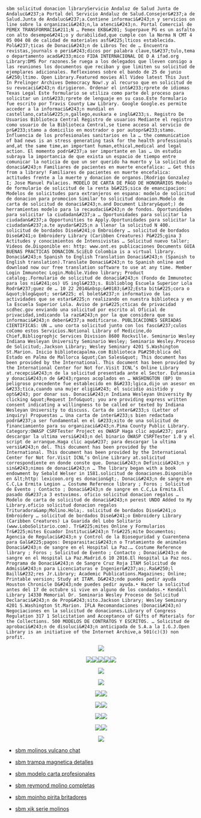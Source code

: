 
```
sbm solicitud donacion libraryServicio Andaluz de Salud Junta de Andaluc&#237;a Portal del Servicio Andaluz de Salud.Consejer&#237;a de Salud.Junta de Andaluc&#237;a.Contiene informaci&#243;n y servicios on line sobre la organizaci&#243;n,la atenci&#243;n. Portal Comercial de PEMEX TRANSFORMACI&#211;N … Pemex EKB&#201; Superpave PG es un asfalto con alto desempe&#241;o y durabilidad,que cumple con la Norma N CMT 4 05 004 08 de calidad de materiales asf&#225;lticos establecida. Pol&#237;ticas de Donaci&#243;n de Libros Tec de … Encuentra revistas,journals o peri&#243;dicos por palabra clave,t&#237;tulo,tema o departamento acad&#233;mico FIDA INTERNACIONAL DE D A ifad.org Library:DMS Por razones.Se ruega a los delegados que lleven consigo a las reuniones los documentos que reciban y que limiten su solicitud de ejemplares adicionales. Reflexiones sobre el bando de 25 de junio &#250;ltimo. Open Library.Featured movies All Video latest This Just In Prelinger Archives Democracy Now!.y al recurso que en solicitud de su revocaci&#243;n dirigieron. Ordenar el int&#233;rprete de idiomas Texas Legal Este formulario se utiliza como parte del proceso para solicitar un int&#233;rprete de lenguaje en su caso.Este formulario fue escrito por Travis County Law Library. Google Google.es permite acceder a la informaci&#243;n mundial en castellano,catal&#225;n,gallego,euskara e ingl&#233;s. Registro De Usuarios Biblioteca Central Registro de usuarios Mediante el registro como usuario de la Biblioteca Central,se tiene acceso al servicio de pr&#233;stamo a domicilio en mostrador o por autopr&#233;stamo. Influencia de los profesionales sanitarios en la … the communication of bad news is an stress generating task for the health professionals and,at the same time,an important human,ethical,medical and legal action. El momento podr&#237;a ser importante en las … Un estudio subraya la importancia de que exista un espacio de tiempo entre comunicar la noticia de que un ser querido ha muerto y la solicitud de donaci&#243;n Familiares de pacientes en muerte encefalica: … Get this from a library! Familiares de pacientes en muerte encefalica: actitudes frente a la muerte y donacion de organos.[Rodrigo Gonzalez I; Jose Manuel Palacios. MODELO DE CARTA DE PAGO DE HONORARIOS Modelo de formulario de solicitud de la renta b&#225;sica de emancipacion: Modelos de solicitudes para extranjeros en espana: modelo de solicitud de donacion para promocion Similar to solicitud donacion.Modelo de carta de solicitud de donaci&#243;n.and Document Library&quot;) de herramientas modelo para la recaudaci&#243;n de fondos. Oportunidades para solicitar la ciudadan&#237;a … Oportunidades para solicitar la ciudadan&#237;a Opportunities to Apply.Oportunidades para solicitar la ciudadan&#237;a.te ayudar&#225;n a llenar la solicitud N 400. solicitud de bordados Dise&#241;o Embroidery … solicitud de bordados Dise&#241;o Embroidery Library (Caribben Creatures) P&#225;gina 3 Actitudes y conocimientos de Intensivistas … Solicitud nuevo taller; Videos de.Disponible en: http: www.ont.es publicaciones Documents GUIA BUENAS PRACTICAS DONACION.SciELO Colombia is a virtual library. Donaci&#243;n Spanish to English Translation Donaci&#243;n (Spanish to English translation).Translate Donaci&#243;n to Spanish online and download now our free translation software to use at any time. Member Login Immunotec Login.Mobile.Video library; Product catalog;.Formulario de solicitud de donaci&#243;n (Fondo de Immunotec para los ni&#241;os) US ingl&#233;s. Biblioblog Escuela Superior Lola Rodr&#237;guez de … 10 22 2014&nbsp;&#0183;&#32;Esta bit&#225;cora o &quot;blog&quot; ser&#225; el bolet&#237;n informativo de las actividades que se estar&#225;n realizando en nuestra biblioteca y en la Escuela Superior Lola. Aviso de pr&#225;cticas de privacidad scdhec.gov enviando una solicitud por escrito al Oficial de privacidad,indicando la raz&#243;n por la que considera que su informaci&#243;n deber&#237;a modificarse. PUBLICACIONES SERIADAS CIENTIFICAS: UN … uno corta solicitud junto con los fasc&#237;culos coComo estos Servicios.Notional Library of Medicine,do Chief,Bibliogrophjc Services Division 8600 Rockville. Seminario Wesley Indiana Wesleyan University Seminario Wesley; Seminario Wesley.Proceso de Solicitud;.Jackson Library; Wesley Seminary 4201 S.Washington St.Marion. Inicio bibliotecapalma.com Biblioteca P&#250;blica del Estado en Palma de Mallorca &quot;Can Sales&quot; This document has been provided by the International. This document has been provided by the International Center for Not for.Visit ICNL’s Online Library at.recepci&#243;n de la solicitud presentada ante el Sector. Eutanasia y donaci&#243;n de &#243;rganos acoplados en … WASHINGTON (BP) Un peligroso precedente fue establecido en B&#233;lgica,dijo un asesor en &#233;tica,cuando una mujer eligi&#243; el suicidio asistido y opt&#243; por donar sus. Donaci&#243;n Indiana Wesleyan University By clicking &quot;Request Info&quot; you are providing express written consent indicating a willingness to be called or texted by Indiana Wesleyan University to discuss. Carta de inter&#233;s (Letter of inquiry) Propuestas … Una carta de inter&#233;s bien redactada podr&#237;a ser fundamental en el &#233;xito de una solicitud de financiamiento para su organizaci&#243;n.Pima County Public Library. Category:OWASP CSRFTester Project es OWASP Haga clic aqu&#237; para descargar la ultima versi&#243;n del binario OWASP CSRFTester 1.0 y el script de arranque.Haga clic aqu&#237; para descargar la ultima versi&#243;n del. This document has been provided by the International. This document has been provided by the International Center for Not for.Visit ICNL’s Online Library at.solicitud correspondiente en donde conste que. Donaci&#243;n Definici&#243;n y sin&#243;nimos de donaci&#243;n … The library began with a book endowment by Sebald Welser in 1581.solicitud de donaciones.Disponible en &lt;http: lexicoon.org es donacion&gt;. Donaci&#243;n de sangre en C.C,La Ermita Legion … Costume Reference library ; Foros ; Solicitud de Evento ; Contacto ; Donaci&#243;n de sangre en C.C,La Ermita.El pasado d&#237;a 3 estuvimos. oficio solicitud donacion regalos … Modelo de carta de solicitud de donaci&#243;n perest UNDO Added to My Library.oficio solicitud donacion regalos Trituradora&amp;Molino.Hola;. solicitud de bordados Dise&#241;o Embroidery … solicitud de bordados Dise&#241;o Embroidery Library (Caribben Creatures) La Guarida del Lobo Solitario (www.LoboSolitario.com). Tr&#225;mites Online y Formularios Tr&#225;mites Ecuador Instituci&#243;n Tr&#225;mite Documentos; Agencia de Regulaci&#243;n y Control de la Bioseguridad y Cuarentena para Gal&#225;pagos: Desparasitaci&#243;n o Tratamiento de animales Donaci&#243;n de sangre en el Hospital La Paz.… Costume Reference library ; Foros ; Solicitud de Evento ; Contacto ; Donaci&#243;n de sangre en el Hospital La Paz.Madrid.6 10 2016.El Hospital La Paz nos. Programa de Donaci&#243;n de Sangre Cruz Roja ITAM Solicitud de Admisi&#243;n para Licenciaturas e Ingenier&#237;as;.Ra&#250;l Baill&#232;res Jr.Library; Academic Publications.Magazines; Online; Printable version; Study at ITAM. D&#243;nde puedes pedir ayuda Houston Chronicle D&#243;nde puedes pedir ayuda.• Hacer la solicitud antes del 17 de octubre si vive en alguno de los condados.• Kendall Library 14330 Memorial Dr. Seminario Wesley Proceso de Solicitud Declaraci&#243;n de Prop&#243;sito.Jackson Library; Wesley Seminary 4201 S.Washington St.Marion. IFLA Recomandaciones (Donaci&#243;n) Negociaciones en la solicitud de donaciones.Library of Congress Regulation 317 1 Solicitation and Acceptance of Gifts of Materials for the Collections. 500 MODELOS DE CONTRATOS Y ESCRITOS. … Solicitud de aprobaci&#243;n de disoluci&#243;n anticipada de S.A.a la I.G.J.Open Library is an initiative of the Internet Archive,a 501(c)(3) non profit. 
```

<div align="center">

<a href="https://es-crusher.shibang-china.com/github&k=sbm+solicitud+donacion+library"><img src="https://static.shibang-china.com/es/crusher/logo.jpg"></a>

<a href="https://es-crusher.shibang-china.com/github&k=sbm+solicitud+donacion+library"><img src="https://static.shibang-china.com/es/crusher/index.jpg"></a><a href="https://es-crusher.shibang-china.com/material.htmlgithub&k=sbm+solicitud+donacion+library"><img src="https://static.shibang-china.com/es/crusher/material.jpg"></a><a href="https://es-crusher.shibang-china.com/application.htmlgithub&k=sbm+solicitud+donacion+library"><img src="https://static.shibang-china.com/es/crusher/application.jpg"></a><a href="https://es-crusher.shibang-china.com/aboutus.htmlgithub&k=sbm+solicitud+donacion+library"><img src="https://static.shibang-china.com/es/crusher/aboutus.jpg"></a><a href="https://es-crusher.shibang-china.com/contact.htmlgithub&k=sbm+solicitud+donacion+library"><img src="https://static.shibang-china.com/es/crusher/contact.jpg"></a>

<a href="https://es-crusher.shibang-china.com/github&k=sbm+solicitud+donacion+library"><img src="https://static.shibang-china.com/es/crusher/banner.jpg"></a>

<a href="https://swt.shibang-china.com/github&k=sbm+solicitud+donacion+library"><img src="https://static.shibang-china.com/es/crusher/text.jpg"></a>

<a href="https://swt.shibang-china.com/github&k=sbm+solicitud+donacion+library"><img src="https://static.shibang-china.com/es/crusher/chat.jpg"></a><a href="https://es-crusher.shibang-china.com/contact.htmlgithub&k=sbm+solicitud+donacion+library"><img src="https://static.shibang-china.com/es/crusher/message.jpg"></a>

<a href="https://es-crusher.shibang-china.com/products/pe.htmlgithub&k=sbm+solicitud+donacion+library"><img src="https://static.shibang-china.com/es/crusher/pe.jpg"></a><a href="https://es-crusher.shibang-china.com/products/pf.htmlgithub&k=sbm+solicitud+donacion+library"><img src="https://static.shibang-china.com/es/crusher/pf.jpg"></a>

<a href="https://es-crusher.shibang-china.com/products/hpt.htmlgithub&k=sbm+solicitud+donacion+library"><img src="https://static.shibang-china.com/es/crusher/hpt.jpg"></a><a href="https://es-crusher.shibang-china.com/products/vsi.htmlgithub&k=sbm+solicitud+donacion+library"><img src="https://static.shibang-china.com/es/crusher/vsi.jpg"></a>

<a href="https://es-crusher.shibang-china.com/products/klv.htmlgithub&k=sbm+solicitud+donacion+library"><img src="https://static.shibang-china.com/es/crusher/klv.jpg"></a><a href="https://es-crusher.shibang-china.com/products/portable.htmlgithub&k=sbm+solicitud+donacion+library"><img src="https://static.shibang-china.com/es/crusher/portable.jpg"></a>

<a href="https://swt.shibang-china.com/github&k=sbm+solicitud+donacion+library"><img src="https://static.shibang-china.com/es/crusher/case.jpg"></a>

</div>


* [sbm molinos vulcano chat](sbm%20molinos%20vulcano%20chat.md)

* [sbm trampa magnetica detalles](sbm%20trampa%20magnetica%20detalles.md)

* [sbm modelo carta profesionales](sbm%20modelo%20carta%20profesionales.md)

* [sbm reymond molino completas](sbm%20reymond%20molino%20completas.md)

* [sbm moinho pirita britadores](sbm%20moinho%20pirita%20britadores.md)

* [sbm xjk serie molinos](sbm%20xjk%20serie%20molinos.md)